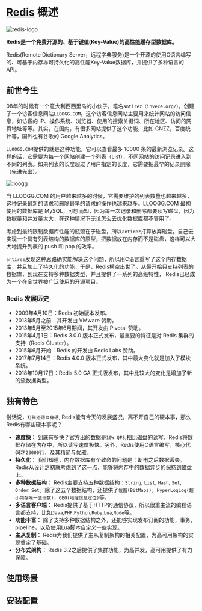 # [Redis](https://redis.io/) 概述

![redis-logo](https://tva1.sinaimg.cn/large/008i3skNgy1gtgjv6tmi8j616w0dw74v02.jpg)

**Redis是一个免费开源的、基于键值(Key-Value)的高性能缓存型数据库。**

Redis(Remote Dictionary Server，远程字典服务)是一个开源的使用C语言编写的、可基于内存亦可持久化的高性能Key-Value数据库，并提供了多种语言的API。

## 前世今生

08年的时候有一个意大利西西里岛的小伙子，笔名`antirez（invece.org/）`，创建了一个访客信息网站`LLOOGG.COM`。这个访客信息网站主要用来统计网站的访问信息，如访客的 IP、操作系统、浏览器、使用的搜索关键词、所在地区、访问的网页地址等等。其实，在国内，有很多网站提供了这个功能，比如 CNZZ，百度统计等，国外也有谷歌的 Google Analytics。

`LLOOGG.COM`提供的就是这种功能，它可以查看最多 10000 条的最新浏览记录。这样的话，它需要为每一个网站创建一个列表（List），不同网站的访问记录进入到不同的列表。如果列表的长度超过了用户指定的长度，它需要把最早的记录删除（先进先出）。

![lloogg](https://tva1.sinaimg.cn/large/008i3skNly1gtgq2pjt3ej60o00eggn102.jpg)

当 LLOOGG.COM 的用户越来越多的时候，它需要维护的列表数量也越来越多，这种记录最新的请求和删除最早的请求的操作也越来越多。LLOOGG.COM 最初使用的数据库是 MySQL，可想而知，因为每一次记录和删除都要读写磁盘，因为数据量和并发量太大，在这种情况下无论怎么去优化数据库都不管用了。

考虑到最终限制数据库性能的瓶颈在于磁盘，所以`antirez`打算放弃磁盘，自己去实现一个具有列表结构的数据库的原型，把数据放在内存而不是磁盘，这样可以大大地提升列表的 push 和 pop 的效率。

`antirez`发现这种思路确实能解决这个问题，所以用C语言重写了这个内存数据库，并且加上了持久化的功能，于是，Redis横空出世了。从最开始只支持列表的数据库，到现在支持多种数据类型，并且提供了一系列的高级特性， Redis已经成为一个在全世界被广泛使用的开源项目。

### Redis 发展历史
* 2009年4月10日：Redis 初始版本发布。
* 2013年5月之前：其开发由 VMware 赞助。
* 2013年5月至2015年6月期间，其开发由 Pivotal 赞助。
* 2015年4月1日：Redis 3.0.0 版本正式发布，最重要的特征是对 Redis 集群的支持（Redis Cluster）。
* 2015年6月开始：Redis 的开发由 Redis Labs 赞助。
* 2017年7月14日：Redis 4.0.0 版本正式发布，其中最大变化就是加入了模块系统。
* 2018年10月17日：Redis 5.0 GA 正式版发布，其中比较大的变化是增加了新的流数据类型。

## 独有特色

俗话说，`打铁还得自身硬`, Redis能有今天的发展盛况，离不开自己的硬本事，那么Redis有哪些硬本事呢？

* **速度快：** 到底有多快？官方出的数据是`10W QPS`,相比磁盘的读写，Redis将数据存储在内存中，所以读写速度极快。另外，Redis使用C语言编写，核心代码才`23000`行，及其精简与优雅。
* **持久化：** 我们知道，内存数据库有个致命的问题是：断电之后数据丢失。Redis从设计之初就考虑到了这一点，能够将内存中的数据异步的保持到磁盘上。
* **多种数据结构：** Redis主要支持五种数据结构：`String`, `List`, `Hash`, `Set`, `Order Set`。除了这五个数据结构，还提供了`位图(BitMaps)`，`HyperLogLog(超小内存唯一值计数)`，`GEO(地理信息定位)`等。
* **多语言客户端：** Redis提供了基于HTTP的通信协议，所以很重主流的编程语言都支持，比如`Java`,`PHP`,`Python`,`Ruby`,`Lua`,`Node`等。
* **功能丰富：** 除了支持多种数据结构之外，还能够实现发布订阅的功能，事务，pipeline，以及使用Lua脚本自定义一些实现。
* **主从复制：** Redis为我们提供了主从复制架构的相关配置，为高可用架构的实现奠定了基础。
* **分布式架构：** Redis 3.2之后提供了集群功能，为高并发，高可用提供了有力保障。

## 使用场景

## 安装配置



